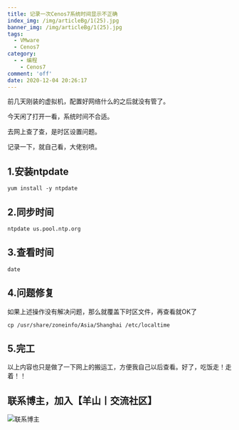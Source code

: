 ```yaml
---
title: 记录一次Cenos7系统时间显示不正确
index_img: /img/articleBg/1(25).jpg
banner_img: /img/articleBg/1(25).jpg
tags:
  - VMware
  - Cenos7
category:
  - - 编程
    - Cenos7
comment: 'off'
date: 2020-12-04 20:26:17
---
```


前几天刚装的虚拟机，配置好网络什么的之后就没有管了。

今天闲了打开一看，系统时间不合适。

去网上查了查，是时区设置问题。

记录一下，就自己看，大佬别喷。

<!-- more -->

## 1.安装ntpdate

```
yum install -y ntpdate
```

## 2.同步时间

```
ntpdate us.pool.ntp.org
```

## 3.查看时间

```
date
```

## 4.问题修复

如果上述操作没有解决问题，那么就覆盖下时区文件，再查看就OK了

```
cp /usr/share/zoneinfo/Asia/Shanghai /etc/localtime
```

## 5.完工

以上内容也只是做了一下网上的搬运工，方便我自己以后查看。好了，吃饭走！走着！！

## 联系博主，加入【羊山丨交流社区】
![联系博主](/img/icon/wechatFindMe.png)